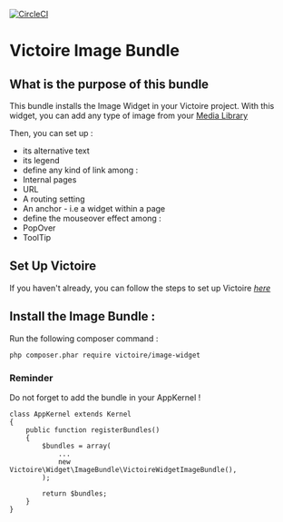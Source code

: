 [![CircleCI](https://circleci.com/gh/Victoire/WidgetImageBundle.svg?style=shield)](https://circleci.com/gh/Victoire/WidgetImageBundle)

Victoire Image Bundle
============

## What is the purpose of this bundle

This bundle installs the Image Widget in your Victoire project.
With this widget, you can add any type of image from your [Media Library](https://github.com/Victoire/victoire/tree/master/Bundle/MediaBundle)

Then, you can set up :

* its alternative text
* its legend
* define any kind of link among :
 * Internal pages
 * URL
 * A routing setting
 * An anchor - i.e a widget within a page
* define the mouseover effect among :
 * PopOver
 * ToolTip

## Set Up Victoire

If you haven't already, you can follow the steps to set up Victoire *[here](https://github.com/Victoire/victoire/blob/master/doc/setup.md)*

## Install the Image Bundle :

Run the following composer command :

    php composer.phar require victoire/image-widget

### Reminder

Do not forget to add the bundle in your AppKernel !

    class AppKernel extends Kernel
    {
        public function registerBundles()
        {
            $bundles = array(
                ...
                new Victoire\Widget\ImageBundle\VictoireWidgetImageBundle(),
            );

            return $bundles;
        }
    }
